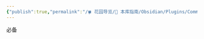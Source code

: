```yaml
---
{"publish":true,"permalink":"/🍀 花园导览/🧰 本库指南/Obsidian/Plugins/Commander.md","title":"Commander","created":"2023-01-23","modified":"2025-07-10","published":"2025-07-10T22:08:55.389+08:00","tags":["obsidian插件"],"cssclasses":""}
---
```



必备
